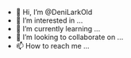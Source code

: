 - 👋 Hi, I’m @DeniLarkOld
- 👀 I’m interested in ...
- 🌱 I’m currently learning ...
- 💞️ I’m looking to collaborate on ...
- 📫 How to reach me ...

<!---
DeniLarkOld/DeniLarkOld is a ✨ special ✨ repository because its `README.md` (this file) appears on your GitHub profile.
You can click the Preview link to take a look at your changes.
--->
